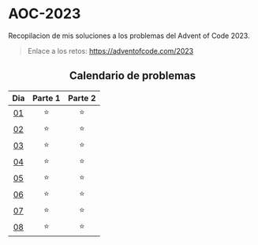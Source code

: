 # AOC-2023

Recopilacion de mis soluciones a los problemas del Advent of Code 2023.

> Enlace a los retos: https://adventofcode.com/2023

<div align=center>

## Calendario de problemas

|     Dia      | Parte 1 | Parte 2 |
| :----------: | :-----: | :-----: |
| [01](./D01/) |   ⭐    |   ⭐    |
| [02](./D02/) |   ⭐    |   ⭐    |
| [03](./D03/) |   ⭐    |   ⭐    |
| [04](./D04/) |   ⭐    |   ⭐    |
| [05](./D05/) |   ⭐    |   ⭐    |
| [06](./D06/) |   ⭐    |   ⭐    |
| [07](./D07/) |   ⭐    |   ⭐    |
| [08](./D08/) |   ⭐    |   ⭐    |

</div>
